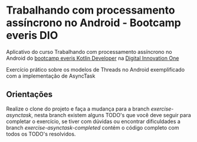 # Trabalhando com processamento assíncrono no Android - Bootcamp everis DIO
Aplicativo do curso Trabalhando com processamento assíncrono no Android do [bootcamp everis Kotlin Developer](https://digitalinnovation.one/bootcamps/everis-kotlin-developer) na [Digital Innovation One](https://digitalinnovation.one/)

Exercício prático sobre os modelos de Threads no Android exemplificado com a implementação de AsyncTask

## Orientações 

Realize o clone do projeto e faça a mudança para a branch *exercise-asynctask*, nesta branch existem alguns TODO's que você deve seguir para completar o exercício,
se tiver com dúvidas ou encontrar dificuldades a branch *exercise-asynctask-completed* contém o código completo com todos os TODO's resolvidos.

